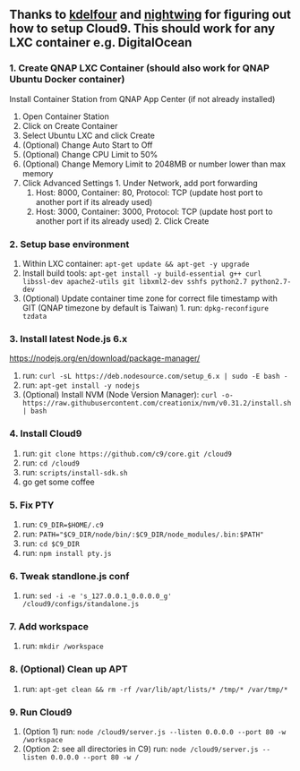 ## Thanks to [kdelfour](//github.com/kdelfour/cloud9-docker/) and [nightwing](//github.com/c9/core/issues/197#issuecomment-154320986) for figuring out how to setup Cloud9. This should work for any LXC container e.g. DigitalOcean

### 1. Create QNAP LXC Container (should also work for QNAP Ubuntu Docker container)
   Install Container Station from QNAP App Center (if not already installed)
  1. Open Container Station
  2. Click on Create Container
  3. Select Ubuntu LXC and click Create
  4. (Optional) Change Auto Start to Off
  5. (Optional) Change CPU Limit to 50%
  6. (Optional) Change Memory Limit to 2048MB or number lower than max memory
  7. Click Advanced Settings
    1. Under Network, add port forwarding
      1. Host: 8000, Container: 80, Protocol: TCP (update host port to another port if its already used)
      2. Host: 3000, Container: 3000, Protocol: TCP (update host port to another port if its already used)
    2. Click Create

### 2. Setup base environment
  1. Within LXC container: `apt-get update && apt-get -y upgrade`
  2. Install build tools: `apt-get install -y build-essential g++ curl libssl-dev apache2-utils git libxml2-dev sshfs python2.7 python2.7-dev`
  3. (Optional) Update container time zone for correct file timestamp with GIT (QNAP timezone by default is Taiwan)
    1. run: `dpkg-reconfigure tzdata`

### 3. Install latest Node.js 6.x
   <https://nodejs.org/en/download/package-manager/>
  1. run: `curl -sL https://deb.nodesource.com/setup_6.x | sudo -E bash -`
  2. run: `apt-get install -y nodejs`
  3. (Optional) Install NVM (Node Version Manager): `curl -o- https://raw.githubusercontent.com/creationix/nvm/v0.31.2/install.sh | bash`

### 4. Install Cloud9
  1. run: `git clone https://github.com/c9/core.git /cloud9`
  2. run: `cd /cloud9`
  3. run: `scripts/install-sdk.sh`
  4. go get some coffee

### 5. Fix PTY
  1. run: `C9_DIR=$HOME/.c9`
  2. run: `PATH="$C9_DIR/node/bin/:$C9_DIR/node_modules/.bin:$PATH"`
  3. run: `cd $C9_DIR`
  4. run: `npm install pty.js`

### 6. Tweak standlone.js conf
  1. run: `sed -i -e 's_127.0.0.1_0.0.0.0_g' /cloud9/configs/standalone.js`

### 7. Add workspace
  1. run: `mkdir /workspace`

### 8. (Optional) Clean up APT
  1. run: `apt-get clean && rm -rf /var/lib/apt/lists/* /tmp/* /var/tmp/*`

### 9. Run Cloud9
  1. (Option 1) run: `node /cloud9/server.js --listen 0.0.0.0 --port 80 -w /workspace`
  2. (Option 2: see all directories in C9) run: `node /cloud9/server.js --listen 0.0.0.0 --port 80 -w /`